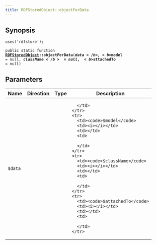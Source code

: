```yaml
---
title: RDFStoredObject::objectForData
---
```


## Synopsis

<code>uses('rdfstore');</code>

<code>public static function <b><a href="RDFStoredObject">RDFStoredObject</a>::objectForData</b>(<b>$data</b>, <b>$model</b> = null, <b>$className</b> = null, <b>$attachedTo</b> = null)</code>

## Parameters

<table>
  <thead>
    <tr>
      <th>Name</th>
      <th>Direction</th>
      <th>Type</th>
      <th>Description</th>
    </tr>
  </thead>
  <tbody>
    <tr>
      <td><code>$data</code>
      <td><i></i></td>
      <td></td>
      <td>

      </td>
    </tr>
    <tr>
      <td><code>$model</code>
      <td><i></i></td>
      <td></td>
      <td>

      </td>
    </tr>
    <tr>
      <td><code>$className</code>
      <td><i></i></td>
      <td></td>
      <td>

      </td>
    </tr>
    <tr>
      <td><code>$attachedTo</code>
      <td><i></i></td>
      <td></td>
      <td>

      </td>
    </tr>
  </tbody>
</table>

